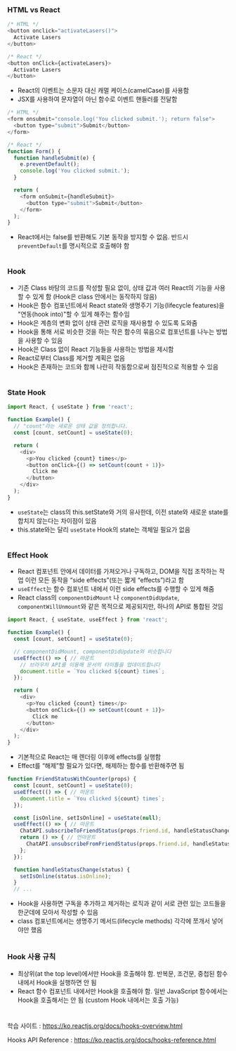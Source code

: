 ### HTML vs React
```javascript
/* HTML */
<button onclick="activateLasers()">
  Activate Lasers
</button>

/* React */
<button onClick={activateLasers}>
  Activate Lasers
</button>
```
- React의 이벤트는 소문자 대신 캐멀 케이스(camelCase)를 사용함
- JSX를 사용하여 문자열이 아닌 함수로 이벤트 핸들러를 전달함
```javascript
/* HTML */
<form onsubmit="console.log('You clicked submit.'); return false">
  <button type="submit">Submit</button>
</form>

/* React */
function Form() {
  function handleSubmit(e) {
    e.preventDefault();
    console.log('You clicked submit.');
  }

  return (
    <form onSubmit={handleSubmit}>
      <button type="submit">Submit</button>
    </form>
  );
}
```
- React에서는 false를 반환해도 기본 동작을 방지할 수 없음. 반드시 `preventDefault`를 명시적으로 호출해야 함
#
### Hook
- 기존 Class 바탕의 코드를 작성할 필요 없이, 상태 값과 여러 React의 기능을 사용할 수 있게 함 (Hook은 class 안에서는 동작하지 않음)
- Hook은 함수 컴포넌트에서 React state와 생명주기 기능(lifecycle features)을 "연동(hook into)"할 수 있게 해주는 함수임
- Hook은 계층의 변화 없이 상태 관련 로직을 재사용할 수 있도록 도와줌
- Hook을 통해 서로 비슷한 것을 하는 작은 함수의 묶음으로 컴포넌트를 나누는 방법을 사용할 수 있음
- Hook은 Class 없이 React 기능들을 사용하는 방법을 제시함
- React로부터 Class를 제거할 계획은 없음
- Hook은 존재하는 코드와 함께 나란히 작동함으로써 점진적으로 적용할 수 있음
#
### State Hook
```javascript
import React, { useState } from 'react';

function Example() {
  // "count"라는 새로운 상태 값을 정의합니다.
  const [count, setCount] = useState(0);

  return (
    <div>
      <p>You clicked {count} times</p>
      <button onClick={() => setCount(count + 1)}>
        Click me
      </button>
    </div>
  );
}
```
- `useState`는 class의 this.setState와 거의 유사한데, 이전 state와 새로운 state를 합치지 않는다는 차이점이 있음
- this.state와는 달리 `useState` Hook의 state는 객체일 필요가 없음
#
### Effect Hook
- React 컴포넌트 안에서 데이터를 가져오거나 구독하고, DOM을 직접 조작하는 작업 이런 모든 동작을 “side effects”(또는 짧게 “effects”)라고 함
- `useEffect`는 함수 컴포넌트 내에서 이런 side effects를 수행할 수 있게 해줌
- React class의 `componentDidMount` 나 `componentDidUpdate`, `componentWillUnmount`와 같은 목적으로 제공되지만, 하나의 API로 통합된 것임
```javascript
import React, { useState, useEffect } from 'react';

function Example() {
  const [count, setCount] = useState(0);

  // componentDidMount, componentDidUpdate와 비슷합니다
  useEffect(() => { // 마운트
    // 브라우저 API를 이용해 문서의 타이틀을 업데이트합니다
    document.title = `You clicked ${count} times`;
  });

  return (
    <div>
      <p>You clicked {count} times</p>
      <button onClick={() => setCount(count + 1)}>
        Click me
      </button>
    </div>
  );
}
```
- 기본적으로 React는 매 렌더링 이후에 effects를 실행함
- Effect를 “해제”할 필요가 있다면, 해제하는 함수를 반환해주면 됨
```javascript
function FriendStatusWithCounter(props) {
  const [count, setCount] = useState(0);
  useEffect(() => { // 마운트
    document.title = `You clicked ${count} times`;
  });

  const [isOnline, setIsOnline] = useState(null);
  useEffect(() => { // 마운트
    ChatAPI.subscribeToFriendStatus(props.friend.id, handleStatusChange);
    return () => { // 언마운트
      ChatAPI.unsubscribeFromFriendStatus(props.friend.id, handleStatusChange);
    };
  });

  function handleStatusChange(status) {
    setIsOnline(status.isOnline);
  }
  // ...
```
- Hook을 사용하면 구독을 추가하고 제거하는 로직과 같이 서로 관련 있는 코드들을 한군데에 모아서 작성할 수 있음
- class 컴포넌트에서는 생명주기 메서드(lifecycle methods) 각각에 쪼개서 넣어야만 했음
#
### Hook 사용 규칙
- 최상위(at the top level)에서만 Hook을 호출해야 함. 반복문, 조건문, 중첩된 함수 내에서 Hook을 실행하면 안 됨
- React 함수 컴포넌트 내에서만 Hook을 호출해야 함. 일반 JavaScript 함수에서는 Hook을 호출해서는 안 됨 (custom Hook 내에서는 호출 가능)
#
학습 사이트 : https://ko.reactjs.org/docs/hooks-overview.html

Hooks API Reference : https://ko.reactjs.org/docs/hooks-reference.html
